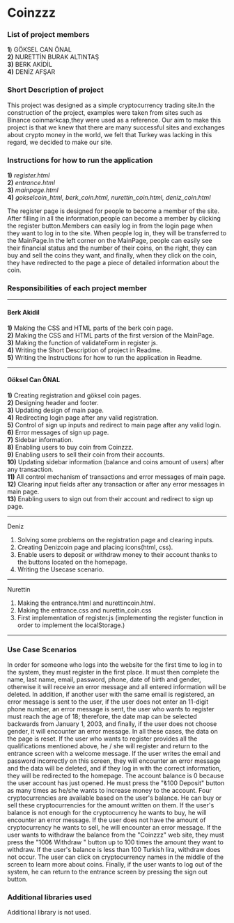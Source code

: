 # Coinzzz
### List of project members

**1**) GÖKSEL CAN ÖNAL\
**2)** NURETTİN BURAK ALTINTAŞ\
**3)** BERK AKİDİL\
**4)** DENİZ AFŞAR

### Short Description of project
This project was designed as a simple cryptocurrency trading site.In the construction of the project, examples were taken from sites such as Binance coinmarkcap,they were used as a reference. Our aim to make this project is that we knew that there are many successful sites and exchanges about crypto money in the world, we felt that Turkey was lacking in this regard, we decided to make our site.

### Instructions for how to run the application

**1)** _register.html_\
**2)** _entrance.html_\
**3)** _mainpage.html_\
**4)** _gokselcoin_html, berk_coin.html, nurettin_coin.html, deniz_coin.html_

The register page is designed for people to become a member of the site. After filling in all the information,people can become a member by clicking the register button.Members can easily log in from the login page when they want to log in to the site. When people log in, they will be transferred to the MainPage.In the left corner on the MainPage, people can easily see their financial status and the number of their coins, on the right, they can buy and sell the coins they want, and finally, when they click on the coin, they have redirected to the page a piece of detailed information about the coin.


### Responsibilities of each project member
-------------------------------
#### Berk Akidil
**1)** Making the CSS and HTML parts of the berk coin page.\
**2)** Making the CSS and HTML parts of the first version of the MainPage.\
**3)** Making the function of validateForm in register js.\
**4)** Writing the Short Description of project in Readme.\
**5)** Writing the Instructions for how to run the application in Readme.


---
#### Göksel Can ÖNAL

**1)** Creating registration and göksel coin pages.\
**2)** Designing header and footer.\
**3)** Updating design of main page.\
**4)** Redirecting login page after any valid registration.\
**5)** Control of sign up inputs and redirect to main page after any valid login.\
**6)** Error messages of sign up page.\
**7)** Sidebar information.\
**8)** Enabling users to buy coin from Coinzzz.\
**9)** Enabling users to sell their coin from their accounts.\
**10)** Updating sidebar information (balance and coins amount of users) after any transaction.\
**11)** All control mechanism of transactions and error messages of main page.\
**12)** Clearing input fields after any transaction or after any error messages in main page.\
**13)** Enabling users to sign out from their account and redirect to sign up page.

---
Deniz

1) Solving some problems on the registration page and clearing inputs.
2) Creating Denizcoin page and placing icons(html, css).
3) Enable users to deposit or withdraw money to their account thanks to the buttons located on the homepage.
4) Writing the Usecase scenario.

-------------------------------
Nurettin

1) Making the entrance.html and nurettincoin.html.
2) Making the entrance.css and nurettin_coin.css
3) First implementation of register.js (implementing the register function in order to implement the localStorage.)

-------------------------------

### Use Case Scenarios

In order for someone who logs into the website for the first time to log in to the system, they must register in the first place. It must then complete the name, last name, email, password, phone, date of birth and gender, otherwise it will receive an error message and all entered information will be deleted. In addition, if another user with the same email is registered, an error message is sent to the user, if the user does not enter an 11-digit phone number, an error message is sent, the user who wants to register must reach the age of 18; therefore, the date map can be selected backwards from January 1, 2003, and finally, if the user does not choose gender, it will encounter an error message. In all these cases, the data on the page is reset. If the user who wants to register provides all the qualifications mentioned above, he / she will register and return to the entrance screen with a welcome message. If the user writes the email and password incorrectly on this screen, they will encounter an error message and the data will be deleted, and if they log in with the correct information, they will be redirected to the homepage. The account balance is 0 because the user account has just opened. He must press the "₺100 Deposit" button as many times as he/she wants to increase money to the account. Four cryptocurrencies are available based on the user's balance. He can buy or sell these cryptocurrencies for the amount written on them. If the user's balance is not enough for the cryptocurrency he wants to buy, he will encounter an error message. If the user does not have the amount of cryptocurrency he wants to sell, he will encounter an error message. If the user wants to withdraw the balance from the "Coinzzz" web site, they must press the "100₺ Withdraw " button up to 100 times the amount they want to withdraw. If the user's balance is less than 100 Turkish lira, withdraw does not occur. The user can click on cryptocurrency names in the middle of the screen to learn more about coins. Finally, if the user wants to log out of the system, he can return to the entrance screen by pressing the sign out button.

### Additional libraries used

 Additional library is not used.
